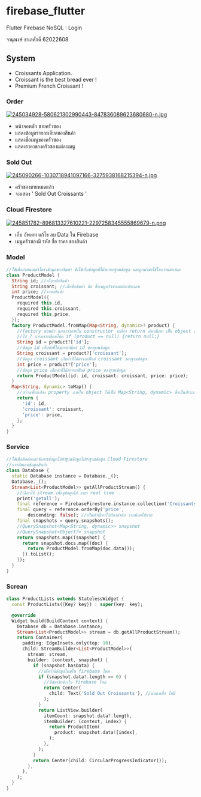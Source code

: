 # firebase_flutter

Flutter Firebase NoSQL : Login

จานุพงษ์ ขาเลศักดิ์ 62022608

## System

- Croissants Application.
- Croissant is the best bread ever !
- Premium French Croissant !

### Order

[![245034928-580621302990443-847836089623680680-n.jpg](https://i.postimg.cc/8knGLjLq/245034928-580621302990443-847836089623680680-n.jpg)](https://postimg.cc/c6YPS19m)

- หน้าจอหลัก ขายครัวซอง
- แสดงข้อมูลรายละเอียดของสินค้า
- แสดงชื่อเมนูของครัวซอง
- แสดงราคาของครัวซองแต่ละเมนู

### Sold Out

[![245090266-1030718941097166-3275938168215394-n.jpg](https://i.postimg.cc/RZ635kLD/245090266-1030718941097166-3275938168215394-n.jpg)](https://postimg.cc/LJS4j07t)

- ครัวซองขายหมดแล้ว
- จะแสดง ' Sold Out Croissants '

### Cloud Firestore

[![245851782-896813327610221-2297258345555869679-n.png](https://i.postimg.cc/BvtcL7sW/245851782-896813327610221-2297258345555869679-n.png)](https://postimg.cc/LqKZGTnv)

- เก็บ อัพเดท แก้ไข ลบ Data ใน Firebase
- เมนูครัวซองมี รหัส ชื่อ ราคา ของสินค้า

### Model

```dart
//ใช้เพื่อกำหนดเค้าโครงข้อมูลของสินค้า ซึ่งใช้เก็บข้อมูลที่ได้มาจากฐานข้อมูล และถูกนำมาใช้ในการแสดงผล
class ProductModel {
  String id; //เก็บรหัสสินค้า
  String croissant; //เก็บชื่อสินค้า คือ ชื่อเมนูครัวซองแต่ละประเภท
  int price; //ราคาสินค้า
  ProductModel({
    required this.id,
    required this.croissant,
    required this.price,
  });
  factory ProductModel.fromMap(Map<String, dynamic>? product) {
    //factory นำหน้า แสดงว่าภายใน constructor จะต้อง return ค่ากลับมา เป็น object ของ class ProductModel
    //ใส่ ? เเทนการเขียนโค้ด if (product == null) {return null;}
    String id = product?['id'];
    //ข้อมูล id เก็บค่าที่ได้มาจากฟิลด์ id ของฐานข้อมูล
    String croissant = product?['croissant'];
    //ข้อมูล croissant เก็บค่าที่ได้มาจากฟิลด์ croissant ของฐานข้อมูล
    int price = product?['price'];
    //ข้อมูล price เก็บค่าที่ได้มาจากฟิลด์ price ของฐานข้อมูล
    return ProductModel(id: id, croissant: croissant, price: price);
  }
  Map<String, dynamic> toMap() {
    //สร้างเพื่อเเปลง property ภายใน object ให้เป็น Map<String, dynamic> ซึ่งเป็นประเภทข้อมูลที่เหมาะสำหรับ Cloud Firestore
    return {
      'id': id,
      'croissant': croissant,
      'price': price,
    };
  }
}
```

### Service

```dart
//ใช้เพื่อติดต่อและจัดการข้อมูลไปยังฐานข้อมูลไปยังฐานข้อมูล Cloud Firestore
//การอัพเดทข้อมูลสินค้า
class Database {
  static Database instance = Database._();
  Database._();
  Stream<List<ProductModel>> getAllProductStream() {
    //เลือกใช้ stream เพื่อดูข้อมูลได้ แบบ real time
    print('getall');
    final reference = FirebaseFirestore.instance.collection('Croissants'); //หัวข้อหลัก
    final query = reference.orderBy('price',
        descending: false); //เป็นตัวที่เอาไว้เรียงลำดับ จากน้อยไปมาก
    final snapshots = query.snapshots();
    //QuerySnapshot<Map<String, dynamic>> snapshot
    //QuerySnapshot<Object?> snapshot
    return snapshots.map((snapshot) {
      return snapshot.docs.map((doc) {
        return ProductModel.fromMap(doc.data());
      }).toList();
    });
  }
}
```

### Screan

```dart
class ProductLists extends StatelessWidget {
  const ProductLists({Key? key}) : super(key: key);

  @override
  Widget build(BuildContext context) {
    Database db = Database.instance;
    Stream<List<ProductModel>> stream = db.getAllProductStream();
    return Container(
      padding: EdgeInsets.only(top: 10),
      child: StreamBuilder<List<ProductModel>>(
        stream: stream,
        builder: (context, snapshot) {
          if (snapshot.hasData) {
            //เช็คว่ามีข้อมูลไหมใน firebase ไหม
            if (snapshot.data?.length == 0) {
              //มีสมาชิกข้างใน firebase ไหม
              return Center(
                child: Text('Sold Out Croissants'), //แสดงเมื่อ ไม่มี
              );
            }
            return ListView.builder(
              itemCount: snapshot.data?.length,
              itemBuilder: (context, index) {
                return ProductItem(
                  product: snapshot.data![index],
                );
              },
            );
          }
          return Center(child: CircularProgressIndicator());
        },
      ),
    );
  }
}
```

